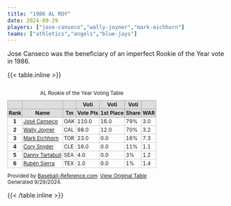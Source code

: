 ```yaml
---
title: "1986 AL ROY"
date: 2024-09-29
players: ["jose-canseco","wally-joyner","mark-eichhorn"]
teams: ["athletics","angels","blue-jays"]
---
```


Jose Canseco was the beneficiary of an imperfect Rookie of the Year vote in 1986.

<!--more-->
{{< table.inline >}}
<div class="sr_share_wrap" style="overflow:auto">
<table class="sr_share" id="" style="border-collapse: collapse; font-size:.83em; border: 1px sold #aaa; overflow:auto;"> <caption>AL Rookie of the Year Voting Table</caption> <colgroup><col><col><col><col><col><col><col><col><col><col><col><col><col><col><col><col><col><col><col><col><col><col><col><col><col><col><col><col><col><col><col></colgroup> <thead> <tr> <th colspan="1" style="background-color: #ddd; border: 1px solid #aaa; padding: 2px;"></th><th colspan="1" style="background-color: #ddd; border: 1px solid #aaa; padding: 2px;"></th><th colspan="1" style="background-color: #ddd; border: 1px solid #aaa; padding: 2px;"></th> <th colspan="1" style="background-color: #ddd; border: 1px solid #aaa; padding: 2px;">Voti</th><th colspan="1" style="background-color: #ddd; border: 1px solid #aaa; padding: 2px;">Voti</th><th colspan="1" style="background-color: #ddd; border: 1px solid #aaa; padding: 2px;">Voti</th><th style="background-color: #ddd; border: 1px solid #aaa; padding: 2px;"></th> </tr> <tr> <th scope="col" style="background-color: #ddd; border: 1px solid #aaa; padding: 2px;">Rank</th> <th scope="col" style="background-color: #ddd; border: 1px solid #aaa; padding: 2px;">Name</th> <th scope="col" style="background-color: #ddd; border: 1px solid #aaa; padding: 2px;">Tm</th> <th scope="col" style="background-color: #ddd; border: 1px solid #aaa; padding: 2px;">Vote Pts</th> <th scope="col" style="background-color: #ddd; border: 1px solid #aaa; padding: 2px;">1st Place</th> <th scope="col" style="background-color: #ddd; border: 1px solid #aaa; padding: 2px;">Share</th> <th scope="col" data-filter="1" data-name="Wins Above Replacement" style="background-color: #ddd; border: 1px solid #aaa; padding: 2px;">WAR</th> </tr> </thead> <tbody><tr><th scope="row" style="border: 1px solid #ccc; padding: 2px 3px 2px 2px; white-space: nowrap; ">1</th><td csk="Canseco,José" style="border: 1px solid #ccc; padding: 2px 3px 2px 2px; white-space: nowrap; "><a href="https://www.baseball-reference.com/players/c/cansejo01.shtml?utm_source=direct&amp;utm_medium=Share&amp;utm_campaign=ShareTool">José Canseco</a></td><td style="border: 1px solid #ccc; padding: 2px 3px 2px 2px; white-space: nowrap; ">OAK</td><td style="border: 1px solid #ccc; padding: 2px 3px 2px 2px; white-space: nowrap; ">110.0</td><td style="border: 1px solid #ccc; padding: 2px 3px 2px 2px; white-space: nowrap; ">16.0</td><td csk="0.79" style="border: 1px solid #ccc; padding: 2px 3px 2px 2px; white-space: nowrap; ">79%</td><td style="border: 1px solid #ccc; padding: 2px 3px 2px 2px; white-space: nowrap; ">3.0</td></tr> <tr><th scope="row" style="border: 1px solid #ccc; padding: 2px 3px 2px 2px; white-space: nowrap; ">2</th><td csk="Joyner,Wally" style="border: 1px solid #ccc; padding: 2px 3px 2px 2px; white-space: nowrap; "><a href="https://www.baseball-reference.com/players/j/joynewa01.shtml?utm_source=direct&amp;utm_medium=Share&amp;utm_campaign=ShareTool">Wally Joyner</a></td><td style="border: 1px solid #ccc; padding: 2px 3px 2px 2px; white-space: nowrap; ">CAL</td><td style="border: 1px solid #ccc; padding: 2px 3px 2px 2px; white-space: nowrap; ">98.0</td><td style="border: 1px solid #ccc; padding: 2px 3px 2px 2px; white-space: nowrap; ">12.0</td><td csk="0.70" style="border: 1px solid #ccc; padding: 2px 3px 2px 2px; white-space: nowrap; ">70%</td><td style="border: 1px solid #ccc; padding: 2px 3px 2px 2px; white-space: nowrap; ">3.2</td></tr> <tr><th scope="row" style="border: 1px solid #ccc; padding: 2px 3px 2px 2px; white-space: nowrap; ">3</th><td csk="Eichhorn,Mark" style="border: 1px solid #ccc; padding: 2px 3px 2px 2px; white-space: nowrap; "><a href="https://www.baseball-reference.com/players/e/eichhma01.shtml?utm_source=direct&amp;utm_medium=Share&amp;utm_campaign=ShareTool">Mark Eichhorn</a></td><td style="border: 1px solid #ccc; padding: 2px 3px 2px 2px; white-space: nowrap; ">TOR</td><td style="border: 1px solid #ccc; padding: 2px 3px 2px 2px; white-space: nowrap; ">23.0</td><td style="border: 1px solid #ccc; padding: 2px 3px 2px 2px; white-space: nowrap; ">0.0</td><td csk="0.16" style="border: 1px solid #ccc; padding: 2px 3px 2px 2px; white-space: nowrap; ">16%</td><td style="border: 1px solid #ccc; padding: 2px 3px 2px 2px; white-space: nowrap; ">7.3</td></tr> <tr><th scope="row" style="border: 1px solid #ccc; padding: 2px 3px 2px 2px; white-space: nowrap; ">4</th><td csk="Snyder,Cory" style="border: 1px solid #ccc; padding: 2px 3px 2px 2px; white-space: nowrap; "><a href="https://www.baseball-reference.com/players/s/snydeco02.shtml?utm_source=direct&amp;utm_medium=Share&amp;utm_campaign=ShareTool">Cory Snyder</a></td><td style="border: 1px solid #ccc; padding: 2px 3px 2px 2px; white-space: nowrap; ">CLE</td><td style="border: 1px solid #ccc; padding: 2px 3px 2px 2px; white-space: nowrap; ">16.0</td><td style="border: 1px solid #ccc; padding: 2px 3px 2px 2px; white-space: nowrap; ">0.0</td><td csk="0.11" style="border: 1px solid #ccc; padding: 2px 3px 2px 2px; white-space: nowrap; ">11%</td><td style="border: 1px solid #ccc; padding: 2px 3px 2px 2px; white-space: nowrap; ">1.1</td></tr> <tr><th scope="row" style="border: 1px solid #ccc; padding: 2px 3px 2px 2px; white-space: nowrap; ">5</th><td csk="Tartabull,Danny" style="border: 1px solid #ccc; padding: 2px 3px 2px 2px; white-space: nowrap; "><a href="https://www.baseball-reference.com/players/t/tartada01.shtml?utm_source=direct&amp;utm_medium=Share&amp;utm_campaign=ShareTool">Danny Tartabull</a></td><td style="border: 1px solid #ccc; padding: 2px 3px 2px 2px; white-space: nowrap; ">SEA</td><td style="border: 1px solid #ccc; padding: 2px 3px 2px 2px; white-space: nowrap; ">4.0</td><td style="border: 1px solid #ccc; padding: 2px 3px 2px 2px; white-space: nowrap; ">0.0</td><td csk="0.03" style="border: 1px solid #ccc; padding: 2px 3px 2px 2px; white-space: nowrap; ">3%</td><td style="border: 1px solid #ccc; padding: 2px 3px 2px 2px; white-space: nowrap; ">1.2</td></tr> <tr><th scope="row" style="border: 1px solid #ccc; padding: 2px 3px 2px 2px; white-space: nowrap; ">6</th><td csk="Sierra,Rubén" style="border: 1px solid #ccc; padding: 2px 3px 2px 2px; white-space: nowrap; "><a href="https://www.baseball-reference.com/players/s/sierrru01.shtml?utm_source=direct&amp;utm_medium=Share&amp;utm_campaign=ShareTool">Rubén Sierra</a></td><td style="border: 1px solid #ccc; padding: 2px 3px 2px 2px; white-space: nowrap; ">TEX</td><td style="border: 1px solid #ccc; padding: 2px 3px 2px 2px; white-space: nowrap; ">1.0</td><td style="border: 1px solid #ccc; padding: 2px 3px 2px 2px; white-space: nowrap; ">0.0</td><td csk="0.01" style="border: 1px solid #ccc; padding: 2px 3px 2px 2px; white-space: nowrap; ">1%</td><td style="border: 1px solid #ccc; padding: 2px 3px 2px 2px; white-space: nowrap; ">1.4</td></tr> </tbody></table><div id="credit_AL_ROY_voting" class="sr_share" style="font-size: 0.83em;">Provided by <a href="https://www.sports-reference.com/sharing.html?utm_source=direct&amp;utm_medium=Share&amp;utm_campaign=ShareTool">Baseball-Reference.com</a>: <a href="https://www.baseball-reference.com/awards/awards_1986.shtml?sr&amp;utm_source=direct&amp;utm_medium=Share&amp;utm_campaign=ShareTool#AL_ROY_voting">View Original Table</a><br>Generated 9/29/2024.</div>


{{< /table.inline >}}

